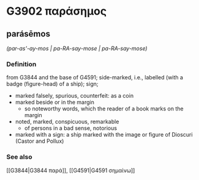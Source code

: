# G3902 παράσημος

## parásēmos

_(par-as'-ay-mos | pa-RA-say-mose | pa-RA-say-mose)_

### Definition

from G3844 and the base of G4591; side-marked, i.e., labelled (with a badge (figure-head) of a ship); sign; 

- marked falsely, spurious, counterfeit: as a coin
- marked beside or in the margin
  - so noteworthy words, which the reader of a book marks on the margin
- noted, marked, conspicuous, remarkable
  - of persons in a bad sense, notorious
- marked with a sign: a ship marked with the image or figure of Dioscuri (Castor and Pollux)

### See also

[[G3844|G3844 παρά]], [[G4591|G4591 σημαίνω]]
